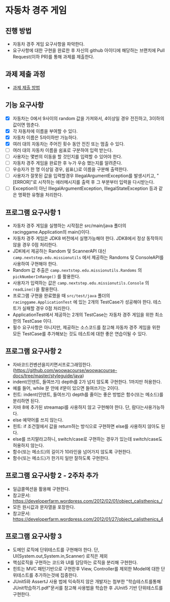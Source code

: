 # 자동차 경주 게임
## 진행 방법
* 자동차 경주 게임 요구사항을 파악한다.
* 요구사항에 대한 구현을 완료한 후 자신의 github 아이디에 해당하는 브랜치에 Pull Request(이하 PR)를 통해 과제를 제출한다.

## 과제 제출 과정
* [과제 제출 방법](https://github.com/next-step/nextstep-docs/tree/master/precourse)

## 기능 요구사항
- [x] 자동차는 0에서 9사이의 random 값을 가져와서, 4이상일 경우 전진하고, 3이하의 값이면 멈춘다.
- [x] 각 자동차에 이름을 부여할 수 있다.
- [x] 자동차 이름은 5자이하만 가능하다.
- [x] 여러 대의 자동차는 주어진 횟수 동안 전진 또는 멈출 수 있다.
- [ ] 여러 대의 자동차 이름을 쉼표로 구분하여 입력 받는다.
- [ ] 사용자는 몇번의 이동을 할 것인지를 입력할 수 있어야 한다.
- [ ] 자동차 경주 게임을 완료한 후 누가 우승 했는지를 알려준다.
- [ ] 우승자가 한 명 이상일 경우, 쉼표(,)로 이름을 구분해 출력한다.
- [ ] 사용자가 잘못된 값을 입력할경우 IllegalArgumentException를 발생시키고, "[ERROR]"로 시작하는 에러메시지를 출력 후 그 부분부터 입력을 다시받는다.
- [ ] Exception이 아닌 IllegalArgumentException, IllegalStateException 등과 같은 명확한 유형을 처리한다.

## 프로그램 요구사항 1
- 자동차 경주 게임을 실행하는 시작점은 src/main/java 폴더의 racinggame.Application의 main()이다.
- 자동차 경주 게임은 JDK8 버전에서 실행가능해야 한다. JDK8에서 정상 동작하지 않을 경우 0점 처리한다.
- JDK에서 제공하는 Random 및 ScannerAPI 대신 `camp.nextstep.edu.missionutils` 에서 제공하는 Randoms 및 ConsoleAPI를 사용하여 구현해야 한다.
- Random 값 추출은 `camp.nextstep.edu.missionutils.Randoms` 의 `pickNumberInRange()` 를 활용한다.
- 사용자가 입력하는 값은 `camp.nextstep.edu.missionutils.Console` 의 `readLine()`을 활용한다.
- 프로그램 구현을 완료했을 때 `src/test/java` 폴더의 `racinggame.ApplicationTest` 에 있는 2개의 TestCase가 성공해야 한다. 테스트가 실패할 경우 0점 처리한다.
- ApplicationTest에서 제공하는 2개의 TestCase는 자동차 경주 게임을 위한 최소한의 TestCase 이다.
- 필수 요구사항은 아니지만, 제공하는 소스코드를 참고해 자동차 경주 게임을 위한 모든 TestCase를 추가해보는 것도 테스트에 대한 좋은 연습이될 수 있다.

## 프로그램 요구사항 2
- 자바코드컨벤션을지키면서프로그래밍한다.(https://github.com/woowacourse/woowacourse-docs/tree/master/styleguide/java)
- indent(인덴트, 들여쓰기) depth를 2가 넘지 않도록 구현한다. 1까지만 허용한다.
- 예를 들어, while 문 안에 if문이 있으면 들여쓰기는 2이다.
- 힌트: indent(인덴트, 들여쓰기) depth를 줄이는 좋은 방법은 함수(또는 메소드)를 분리하면 된다.
- 자바 8에 추가된 streamapi를 사용하지 않고 구현해야 한다. 단, 람다는사용가능하다.
- else 예약어를 쓰지 않는다.
- 힌트: if 조건절에서 값을 return하는 방식으로 구현하면 else를 사용하지 않아도 된다.
- else를 쓰지말라고하니, switch/case로 구현하는 경우가 있는데 switch/case도 허용하지 않는다.
- 함수(또는 메소드)의 길이가 10라인을 넘어가지 않도록 구현한다.
- 함수(또는 메소드)가 한가지 일만 잘하도록 구현한다.

## 프로그램 요구사항 2 - 2주차 추가
- 일급콜렉션을 활용해 구현한다.
- 참고문서: https://developerfarm.wordpress.com/2012/02/01/object_calisthenics_/
- 모든 원시값과 문자열을 포장한다.
- 참고문서: https://developerfarm.wordpress.com/2012/01/27/object_calisthenics_4

## 프로그램 요구사항 3
- 도메인 로직에 단위테스트를 구현해야 한다. 단, UI(System.out,System.in,Scanner) 로직은 제외
- 핵심로직을 구현하는 코드와 UI를 담당하는 로직을 분리해 구현한다.
- 힌트는 MVC 패턴기반으로 구현한후 View, Controller를 제외한 Model에 대한 단위테스트를 추가하는것에 집중한다.
- JUnit5와 AssertJ 사용 법에 익숙하지 않은 개발자는 첨부한 "학습테스트를통해JUnit학습하기.pdf"문서를 참고해 사용법을 학습한 후 JUnit5 기반 단위테스트를 구현한다.
